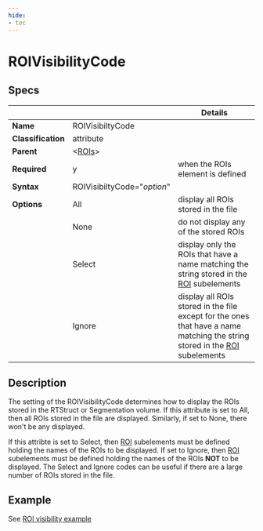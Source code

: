 ```yaml
---
hide:
- toc
---
```

<!-- let javascript handle toc on left sidebar -->
# ROIVisibilityCode

## Specs

| ||Details|
|---|---|---|
| **Name** | ROIVisibiltyCode ||
| **Classification** | attribute ||
| **Parent** | <[ROIs](index.md)\> ||
| **Required** | y | when the ROIs element is defined|
| **Syntax** |ROIVisibiltyCode="*option*" | |
| **Options** | All | display all ROIs stored in the file |
| | None | do not display any of the stored ROIs |
| | Select | display only the ROIs that have a name matching the string stored in the [ROI](roi.md) subelements |
| | Ignore | display all ROIs stored in the file except for the ones that have a name matching the string stored in the [ROI](roi.md) subelements |

## Description

The setting of the ROIVisibilityCode determines how to display the ROIs stored in the RTStruct or Segmentation volume.
If this attribute is set to All, then all ROIs stored in the file are displayed. Similarly, if set to None, there won't be any displayed.

If this attribte is set to Select, then [ROI](roi.md) subelements must be defined holding the names of the ROIs to be displayed.
If set to Ignore, then [ROI](roi.md) subelements must be defined holding the names of the ROIs **NOT** to be displayed.
The Select and Ignore codes can be useful if there are a large number of ROIs stored in the file.


## Example

See [ROI visibility example](../../../examples/example_roi_visibility.md)